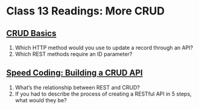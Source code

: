 # Class 13 Readings: More CRUD

## [CRUD Basics](https://medium.com/geekculture/crud-operations-explained-2a44096e9c88)

1. Which HTTP method would you use to update a record through an API?
2. Which REST methods require an ID parameter?

## [Speed Coding: Building a CRUD API](https://www.youtube.com/watch?v=EzNcBhSv1Wo)

1. What’s the relationship between REST and CRUD?
2. If you had to describe the process of creating a RESTful API in 5 steps, what would they be?
